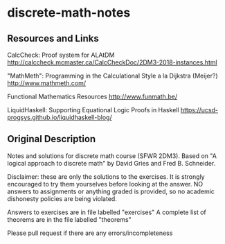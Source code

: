 # discrete-math-notes

## Resources and Links

CalcCheck: Proof system for ALAtDM
http://calccheck.mcmaster.ca/CalcCheckDoc/2DM3-2018-instances.html

"MathMeth": Programming in the Calculational Style a la Dijkstra (Meijer?)
http://www.mathmeth.com/

Functional Mathematics Resources
http://www.funmath.be/

LiquidHaskell: Supporting Equational Logic Proofs in Haskell
https://ucsd-progsys.github.io/liquidhaskell-blog/


## Original Description

Notes and solutions for discrete math course (SFWR 2DM3). Based on "A logical approach to discrete math" by David Gries and Fred B. Schneider.

Disclaimer: these are only the solutions to the exercises. It is strongly encouraged to try them yourselves before looking at the answer. NO answers to assignments or anything graded is provided, so no academic dishonesty policies are being violated.

Answers to exercises are in file labelled "exercises"
A complete list of theorems are in the file labelled "theorems"

Please pull request if there are any errors/incompleteness

